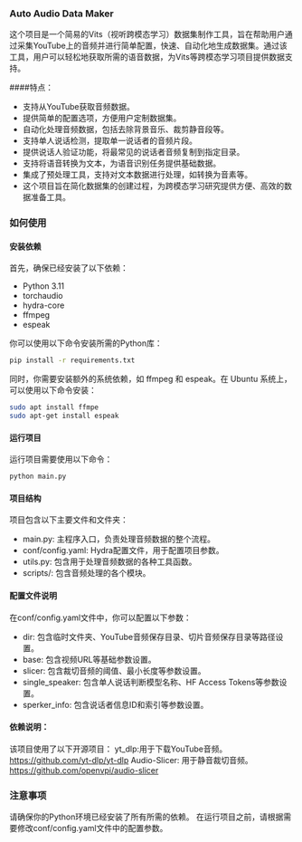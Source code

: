 ### Auto Audio Data Maker

这个项目是一个简易的Vits（视听跨模态学习）数据集制作工具，旨在帮助用户通过采集YouTube上的音频并进行简单配置，快速、自动化地生成数据集。通过该工具，用户可以轻松地获取所需的语音数据，为Vits等跨模态学习项目提供数据支持。

####特点：

- 支持从YouTube获取音频数据。
- 提供简单的配置选项，方便用户定制数据集。
- 自动化处理音频数据，包括去除背景音乐、裁剪静音段等。
- 支持单人说话检测，提取单一说话者的音频片段。
- 提供说话人验证功能，将最常见的说话者音频复制到指定目录。
- 支持将语音转换为文本，为语音识别任务提供基础数据。
- 集成了预处理工具，支持对文本数据进行处理，如转换为音素等。
- 这个项目旨在简化数据集的创建过程，为跨模态学习研究提供方便、高效的数据准备工具。

### 如何使用

#### 安装依赖

首先，确保已经安装了以下依赖：

- Python 3.11
- torchaudio
- hydra-core
- ffmpeg
- espeak

你可以使用以下命令安装所需的Python库：

```bash
pip install -r requirements.txt
```
同时，你需要安装额外的系统依赖，如 ffmpeg 和 espeak。在 Ubuntu 系统上，可以使用以下命令安装：
```bash
sudo apt install ffmpe
sudo apt-get install espeak 
```
#### 运行项目
运行项目需要使用以下命令：
```bash
python main.py
```
#### 项目结构

项目包含以下主要文件和文件夹：

- main.py: 主程序入口，负责处理音频数据的整个流程。
- conf/config.yaml: Hydra配置文件，用于配置项目参数。
- utils.py: 包含用于处理音频数据的各种工具函数。
- scripts/: 包含音频处理的各个模块。

#### 配置文件说明

在conf/config.yaml文件中，你可以配置以下参数：

- dir: 包含临时文件夹、YouTube音频保存目录、切片音频保存目录等路径设置。
- base: 包含视频URL等基础参数设置。
- slicer: 包含裁切音频的阈值、最小长度等参数设置。
- single_speaker: 包含单人说话判断模型名称、HF Access Tokens等参数设置。
- sperker_info: 包含说话者信息ID和索引等参数设置。

#### 依赖说明：

该项目使用了以下开源项目：
yt_dlp:用于下载YouTube音频。https://github.com/yt-dlp/yt-dlp
Audio-Slicer: 用于静音裁切音频。https://github.com/openvpi/audio-slicer

### 注意事项

请确保你的Python环境已经安装了所有所需的依赖。
在运行项目之前，请根据需要修改conf/config.yaml文件中的配置参数。

